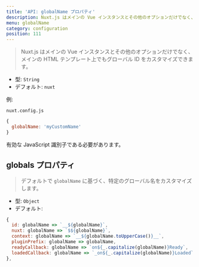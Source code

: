 ```yaml
---
title: 'API: globalName プロパティ'
description: Nuxt.js はメインの Vue インスタンスとその他のオプションだけでなく、メインの HTML テンプレート上でもグローバル ID をカスタマイズできます。
menu: globalName
category: configuration
position: 111
---
```


> Nuxt.js はメインの Vue インスタンスとその他のオプションだけでなく、メインの HTML テンプレート上でもグローバル ID をカスタマイズできます。

- 型: `String`
- デフォルト: `nuxt`

例:

`nuxt.config.js`

```js
{
  globalName: 'myCustomName'
}
```

有効な JavaScript 識別子である必要があります。

## globals プロパティ

> デフォルトで `globalName` に基づく、特定のグローバル名をカスタマイズします。

- 型: `Object`
- デフォルト:

```js
{
  id: globalName => `__${globalName}`,
  nuxt: globalName => `$${globalName}`,
  context: globalName => `__${globalName.toUpperCase()}__`,
  pluginPrefix: globalName => globalName,
  readyCallback: globalName => `on${_.capitalize(globalName)}Ready`,
  loadedCallback: globalName => `_on${_.capitalize(globalName)}Loaded`
},
```
